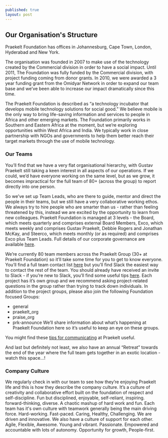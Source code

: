 ```yaml
---
published: true
layout: post
---
```






## Our Organisation's Structure

Praekelt Foundation has offices in Johannesburg, Cape Town, London, Hyderabad and New York. 

The organisation was founded in 2007 to make use of the technology created by the Commercial division in order to have a social impact. Until 2011, The Foundation was fully funded by the Commercial division, with project funding coming from donor grants. In 2010, we were awarded a 3 year funding grant from the Omidyar Network in order to expand our team base and we’ve been able to increase our impact dramatically since this time.

The Praekelt Foundation is described as “a technology incubator that develops mobile technology solutions for social good.” We believe mobile is the only way to bring life-saving information and services to people in Africa and other emerging markets. The Foundation primarily works in Southern and Eastern Africa at the moment, but we’re exploring opportunities within West Africa and India. We typically work in close partnership with NGOs and governments to help them better reach their target markets through the use of mobile technology.

### Our Teams
You’ll find that we have a very flat organisational hierarchy, with Gustav Praekelt still taking a keen interest in all aspects of our operations. If we could, we’d have everyone working on the same level, but as we grow, it becomes impractical for the full team of 80+ (across the group) to report directly into one person.  

So we’ve set up Team Leads, who are there to guide, mentor and direct the people in their teams, but we still have a very collaborative working ethos. We always try to hire people who are smarter than us - rather than feeling threatened by this, instead we are excited by the opportunity to learn from new colleagues. Praekelt Foundation is managed at 3 levels - the Board, which meets quarterly and comprises external Board Members, Exco, which meets weekly and comprises Gustav Praekelt, Debbie Rogers and Jonathan McKay, and Steerco, which meets monthly (or as required) and comprises Exco plus Team Leads. Full details of our corporate governance are available [here](https://docs.google.com/document/d/1BXYZ5BM6ivrKLH95CEFBQRLaPYmJ_agEXV90fV2LlgQ/edit). 

We’re currently 80 team members across the Praekelt Group (30+ at Praekelt Foundation) so it’ll take some time for you to get to know everyone. You’ll find a full team contact list [here](https://docs.google.com/spreadsheets/d/1bT5_kbv0Pw_gwFLG-WfUxvjEwCJcwogooLd2AbacDqE/edit#gid=0) but you’ll find Slack the easiest way to contact the rest of the team. You should already have received an invite to Slack - if you’re new to Slack, you’ll find some useful tips [here](https://slack.zendesk.com/hc/en-us/categories/200111606-Using-Slack-FAQs-and-help-files). Each project has it’s own group and we recommend asking project-related questions in the group rather than trying to track down individuals. In addition to the project groups, please also join the following Foundation focused Groups:
- general
- praekelt_org
- praise_org
- prk-announce
We’ll share information about what’s happening at Praekelt Foundation here so it’s useful to keep an eye on these groups. 

You might find these [tips for communicating](https://docs.google.com/document/d/1liClZBpo-my9-nUF6LqX1-Dr1WFS3CugfAyS6fbByMw/edit) at Praekelt useful.

And last but definitely not least, we also have an annual “Retreat” towards the end of the year where the full team gets together in an exotic location - watch this space...!

### Company Culture
We regularly check in with our team to see how they’re enjoying Praekelt life and this is how they describe the company culture. It’s a culture of creativity and collaborative effort built on the foundation of respect and self-discipline. Fun but disciplined, enjoyable, self-reliant, inspiring. forward-thinking, diverse. A chaotic mashup of hard work and fun. Each team has it's own culture with teamwork generally being the main driving force. Hard-working. Fast-paced. Caring, Healthy, Challenging.  We are driven and innovative. We also have a culture of support for each other.  Agile, Flexible, Awesome. Young and vibrant. Passionate. Empowered and accountable with lots of autonomy. Opportunity for growth, People-first.

